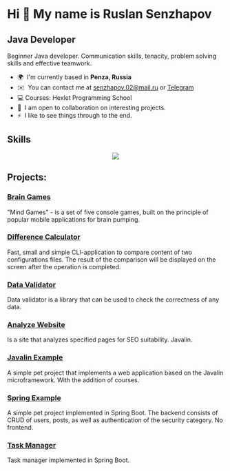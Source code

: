 Hi 👋 My name is Ruslan Senzhapov
====================================

Java Developer
--------------

Beginner Java developer. Communication skills, tenacity, problem solving skills and effective teamwork.

* 🌍  I'm currently based in **Penza, Russia**
* ✉️  You can contact me at [senzhapov.02@mail.ru](mailto:senzhapov.02@mail.ru) or [Telegram](@senzhapov)
* 💻  Courses: Hexlet Programming School
* 🤝  I am open to collaboration on interesting projects.
* ⚡  I like to see things through to the end.

## Skills

<p align="center">
  <a href="https://skillicons.dev">
    <img src="https://skillicons.dev/icons?i=java,spring,idea,gradle,linux,git,github,postgres,bash,docker,html,css" />
  </a>
</p>

## Projects:

### [Brain Games](https://github.com/bjrunning/java-project-61)
"Mind Games" - is a set of five console games, built on the principle of popular mobile applications for brain pumping.

### [Difference Calculator](https://github.com/bjrunning/java-project-71)
Fast, small and simple CLI-application to compare content of two configurations files. The result of the comparison will be displayed on the screen after the operation is completed.

### [Data Validator](https://github.com/bjrunning/java-project-78)
Data validator is a library that can be used to check the correctness of any data.

### [Analyze Website](https://github.com/bjrunning/java-project-72)
Is a site that analyzes specified pages for SEO suitability. Javalin.

### [Javalin Example](https://github.com/bjrunning/javalin-example)
A simple pet project that implements a web application based on the Javalin microframework. With the addition of courses.

### [Spring Example](https://github.com/bjrunning/spring-example)
A simple pet project implemented in Spring Boot. The backend consists of CRUD of users, posts, as well as authentication of the security category. No frontend.

### [Task Manager](https://github.com/bjrunning/java-project-99)
Task manager implemented in Spring Boot.

